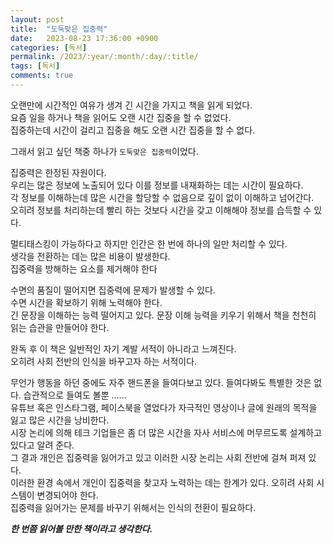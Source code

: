 ```yaml
---
layout: post
title:  "도둑맞은 집중력"
date:   2023-08-23 17:36:00 +0900
categories: [독서]
permalink: /2023/:year/:month/:day/:title/
tags: [독서]
comments: true
---
```


오랜만에 시간적인 여유가 생겨 긴 시간을 가지고 책을 읽게 되었다.  
요즘 일을 하거나 책을 읽어도 오랜 시간 집중을 할 수 없었다.  
집중하는데 시간이 걸리고 집중을 해도 오랜 시간 집중을 할 수 없다.  

그래서 읽고 싶던 책중 하나가 `도둑맞은 집중력`이었다.  

집중력은 한정된 자원이다.  
우리는 많은 정보에 노출되어 있다 이를 정보를 내재화하는 데는 시간이 필요하다.  
각 정보를 이해하는데 많은 시간을 할당할 수 없음으로 깊이 없이 이해하고 넘어간다.  
오히려 정보를 처리하는데 빨리 하는 것보다 시간을 갖고 이해해야 정보를 습득할 수 있다.  

멀티태스킹이 가능하다고 하지만 인간은 한 번에 하나의 일만 처리할 수 있다.   
생각을 전환하는 데는 많은 비용이 발생한다.   
집중력을 방해하는 요소를 제거해야 한다

수면의 품질이 떨어지면 집중력에 문제가 발생할 수 있다.   
수면 시간을 확보하기 위해 노력해야 한다.  
긴 문장을 이해하는 능력 떨어지고 있다. 문장 이해 능력을 키우기 위해서 책을 천천히 읽는 습관을 만들어야 한다.

완독 후 이 책은 일반적인 자기 계발 서적이 아니라고 느껴진다.  
오히려 사회 전반의 인식을 바꾸고자 하는 서적이다.

무언가 행동을 하던 중에도 자주 핸드폰을 들여다보고 있다. 들여다봐도 특별한 것은 없다. 습관적으로 들여도 볼뿐 ……  
유튜브 혹은 인스타그램, 페이스북을 열었다가 자극적인 영상이나 글에 원래의 목적을 잃고 많은 시간을 낭비한다.  
시장 논리에 의해 테크 기업들은 좀 더 많은 시간을 자사 서비스에 머무르도록 설계하고 있다고 알려 준다.  
그 결과 개인은 집중력을 잃어가고 있고 이러한 시장 논리는 사회 전반에 걸쳐 퍼져 있다.  
이러한 환경 속에서 개인이 집중력을 찾고자 노력하는 데는 한계가 있다. 오히려 사회 시스템이 변경되어야 한다.  
집중력을 잃어가는 문제를 바꾸기 위해서는 인식의 전환이 필요하다.  

***한 번쯤 읽어볼 만한 책이라고 생각한다.***